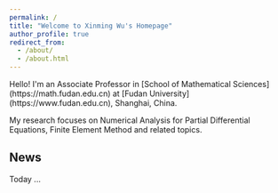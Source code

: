 ```yaml
---
permalink: /
title: "Welcome to Xinming Wu's Homepage"
author_profile: true
redirect_from: 
  - /about/
  - /about.html
---
```


<div class="text-justify">
Hello! I'm an Associate Professor in [School of Mathematical Sciences](https://math.fudan.edu.cn) at [Fudan University](https://www.fudan.edu.cn), Shanghai, China.

My research focuses on Numerical Analysis for Partial Differential Equations, Finite Element Method and related topics.
</div>

## News

Today ...
